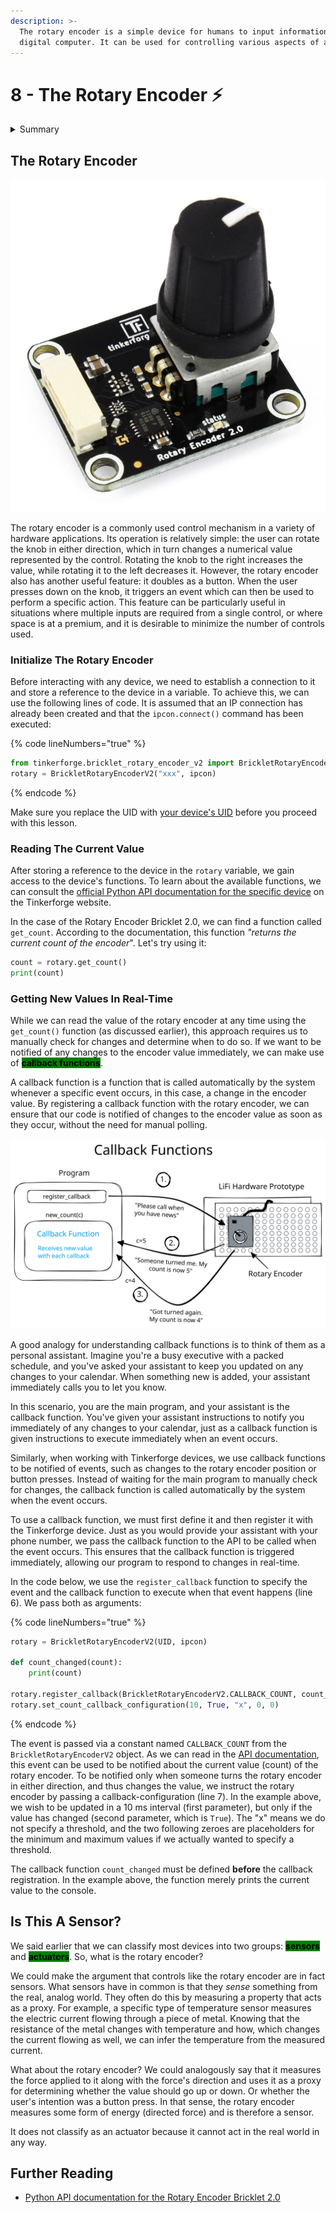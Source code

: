 ```yaml
---
description: >-
  The rotary encoder is a simple device for humans to input information to a
  digital computer. It can be used for controlling various aspects of a system.
---
```


# 8 - The Rotary Encoder ⚡

<details>

<summary>Summary</summary>

In this lesson, you'll learn:

* How to connect to the rotary encoder from a Python program.
* How to read the current value of the rotary encoder.
* How to get frequent updates about values changes of the rotary encoder.
* How to use the button functionality of the rotary encoder.
* What a callback function is and how it works.

You find the code examples in the [LiFi-code GitHub repository](https://github.com/winf-hsos/LiFi-code) in [`devices/rotary_encoder.py`](https://github.com/winf-hsos/LiFi-code/blob/main/devices/rotary\_encoder.py).

This lesson is relevant for [Exercise 3: On and Off](https://github.com/winf-hsos/lifi-exercises/blob/main/exercises/03\_exercise\_on\_and\_off.pdf).

</details>

## The Rotary Encoder

<img src="../.gitbook/assets/image (1) (2) (1).png" alt="" data-size="original">

The rotary encoder is a commonly used control mechanism in a variety of hardware applications. Its operation is relatively simple: the user can rotate the knob in either direction, which in turn changes a numerical value represented by the control. Rotating the knob to the right increases the value, while rotating it to the left decreases it. However, the rotary encoder also has another useful feature: it doubles as a button. When the user presses down on the knob, it triggers an event which can then be used to perform a specific action. This feature can be particularly useful in situations where multiple inputs are required from a single control, or where space is at a premium, and it is desirable to minimize the number of controls used.

### Initialize The Rotary Encoder

Before interacting with any device, we need to establish a connection to it and store a reference to the device in a variable. To achieve this, we can use the following lines of code. It is assumed that an IP connection has already been created and that the `ipcon.connect()` command has been executed:

{% code lineNumbers="true" %}
```python
from tinkerforge.bricklet_rotary_encoder_v2 import BrickletRotaryEncoderV2
rotary = BrickletRotaryEncoderV2("xxx", ipcon)
```
{% endcode %}

Make sure you replace the UID with [your device's UID](the-led.md#how-to-get-a-devices-uid) before you proceed with this lesson.&#x20;

### Reading The Current Value

After storing a reference to the device in the `rotary` variable, we gain access to the device's functions. To learn about the available functions, we can consult the [official Python API documentation for the specific device](https://www.tinkerforge.com/en/doc/Software/Bricklets/RotaryEncoderV2\_Bricklet\_Python.html) on the Tinkerforge website.

In the case of the Rotary Encoder Bricklet 2.0, we can find a function called `get_count`. According to the documentation, this function _"returns the current count of the encoder_". Let's try using it:

```python
count = rotary.get_count()
print(count)
```

### Getting New Values In Real-Time

While we can read the value of the rotary encoder at any time using the `get_count()` function (as discussed earlier), this approach requires us to manually check for changes and determine when to do so. If we want to be notified of any changes to the encoder value immediately, we can make use of <mark style="background-color:green;">**callback functions**</mark>.

A callback function is a function that is called automatically by the system whenever a specific event occurs, in this case, a change in the encoder value. By registering a callback function with the rotary encoder, we can ensure that our code is notified of changes to the encoder value as soon as they occur, without the need for manual polling.

<img src="../.gitbook/assets/file.excalidraw (3) (3).svg" alt="The mechanism of a callback function." class="gitbook-drawing">

A good analogy for understanding callback functions is to think of them as a personal assistant. Imagine you're a busy executive with a packed schedule, and you've asked your assistant to keep you updated on any changes to your calendar. When something new is added, your assistant immediately calls you to let you know.

In this scenario, you are the main program, and your assistant is the callback function. You've given your assistant instructions to notify you immediately of any changes to your calendar, just as a callback function is given instructions to execute immediately when an event occurs.

Similarly, when working with Tinkerforge devices, we use callback functions to be notified of events, such as changes to the rotary encoder position or button presses. Instead of waiting for the main program to manually check for changes, the callback function is called automatically by the system when the event occurs.

To use a callback function, we must first define it and then register it with the Tinkerforge device. Just as you would provide your assistant with your phone number, we pass the callback function to the API to be called when the event occurs. This ensures that the callback function is triggered immediately, allowing our program to respond to changes in real-time.

In the code below, we use the `register_callback` function to specify the event and the callback function to execute when that event happens (line 6). We pass both as arguments:

{% code lineNumbers="true" %}
```python
rotary = BrickletRotaryEncoderV2(UID, ipcon)

def count_changed(count):
    print(count)

rotary.register_callback(BrickletRotaryEncoderV2.CALLBACK_COUNT, count_changed)
rotary.set_count_callback_configuration(10, True, "x", 0, 0)
```
{% endcode %}

The event is passed via a constant named `CALLBACK_COUNT` from the `BrickletRotaryEncoderV2` object. As we can read in the [API documentation](https://www.tinkerforge.com/en/doc/Software/Bricklets/RotaryEncoderV2\_Bricklet\_Python.html#rotary-encoder-v2-bricklet-python-callbacks), this event can be used to be notified about the current value (count) of the rotary encoder. To be notified only when someone turns the rotary encoder in either direction, and thus changes the value, we instruct the rotary encoder by passing a callback-configuration (line 7). In the example above, we wish to be updated in a 10 ms interval (first parameter), but only if the value has changed (second parameter, which is `True`). The "x" means we do not specify a threshold, and the two following zeroes are placeholders for the minimum and maximum values if we actually wanted to specify a threshold.

The callback function `count_changed` must be defined **before** the callback registration. In the example above, the function merely prints the current value to the console.

## Is This A Sensor?

We said earlier that we can classify most devices into two groups: <mark style="background-color:green;">**sensors**</mark> and <mark style="background-color:green;">**actuators**</mark>. So, what is the rotary encoder?

We could make the argument that controls like the rotary encoder are in fact sensors. What sensors have in common is that they _sense_ something from the real, analog world. They often do this by measuring a property that acts as a proxy. For example, a specific type of temperature sensor measures the electric current flowing through a piece of metal. Knowing that the resistance of the metal changes with temperature and how, which changes the current flowing as well, we can infer the temperature from the measured current.&#x20;

What about the rotary encoder? We could analogously say that it measures the force applied to it along with the force's direction and uses it as a proxy for determining whether the value should go up or down. Or whether the user's intention was a button press. In that sense, the rotary encoder measures some form of energy (directed force) and is therefore a sensor.

It does not classify as an actuator because it cannot act in the real world in any way.

## Further Reading

* [Python API documentation for the Rotary Encoder Bricklet 2.0](https://www.tinkerforge.com/de/doc/Software/Bricklets/RotaryEncoderV2\_Bricklet\_Python.html#api)
